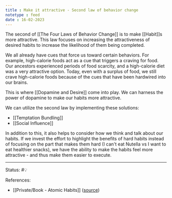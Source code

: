 ```yaml
---
title : Make it attractive - Second law of behavior change
notetype : feed
date : 16-02-2023
---
```


The second of [[The Four Laws of Behavior Change]] is to make [[Habit]]s more attractive. This law focuses on increasing the attractiveness of desired habits to increase the likelihood of them being completed.

We all already have cues that force us toward certain behaviors. For example, high-calorie foods act as a cue that triggers a craving for food. Our ancestors experienced periods of food scarcity, and a high-calorie diet was a very attractive option. Today, even with a surplus of food, we still crave high-calorie foods because of the cues that have been hardwired into our brains.

This is where [[Dopamine and Desire]] come into play. We can harness the power of dopamine to make our habits more attractive.

We can utilize the second law by implementing these solutions:
- [[Temptation Bundling]]
- [[Social Influence]]

In addition to this, it also helps to consider how we think and talk about our habits. If we invest the effort to highlight the benefits of hard habits instead of focusing on the part that makes them hard (I can't eat Nutella vs I want to eat healthier snacks), we have the ability to make the habits feel more attractive - and thus make them easier to execute.


-----

Status: #💡 


References:
- [[Private/Book - Atomic Habits]] ([source](https://www.amazon.com/gp/product/0735211299/ref=as_li_qf_asin_il_tl))
